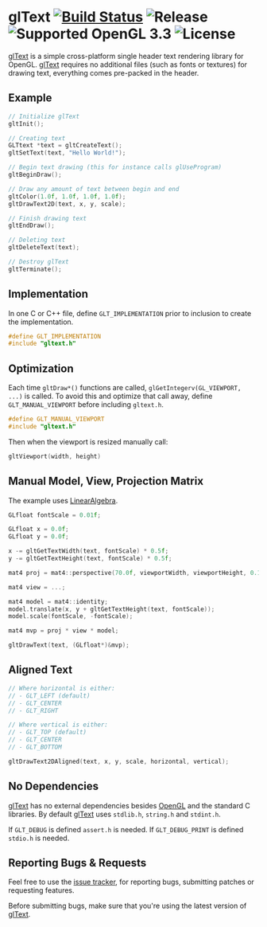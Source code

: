 
# glText [![Build Status][glTextBuildStatus]][glTextCI] ![Release][glTextVersionBadge] ![Supported OpenGL 3.3][glTextOpenGLVersionsBadge] ![License][glTextLicenseBadge]

[glText][glText] is a simple cross-platform single header text rendering
library for OpenGL. [glText][glText] requires no additional files
(such as fonts or textures) for drawing text, everything comes pre-packed
in the header.


## Example

```c
// Initialize glText
gltInit();

// Creating text
GLTtext *text = gltCreateText();
gltSetText(text, "Hello World!");

// Begin text drawing (this for instance calls glUseProgram)
gltBeginDraw();

// Draw any amount of text between begin and end
gltColor(1.0f, 1.0f, 1.0f, 1.0f);
gltDrawText2D(text, x, y, scale);

// Finish drawing text
gltEndDraw();

// Deleting text
gltDeleteText(text);

// Destroy glText
gltTerminate();
```


## Implementation

In one C or C++ file, define `GLT_IMPLEMENTATION` prior to inclusion to create the implementation.

```c
#define GLT_IMPLEMENTATION
#include "gltext.h"
```


## Optimization

Each time `gltDraw*()` functions are called, `glGetIntegerv(GL_VIEWPORT, ...)`
is called. To avoid this and optimize that call away, define `GLT_MANUAL_VIEWPORT`
before including `gltext.h`.

```c
#define GLT_MANUAL_VIEWPORT
#include "gltext.h"
```

Then when the viewport is resized manually call:

```c
gltViewport(width, height)
```


## Manual Model, View, Projection Matrix

The example uses [LinearAlgebra](https://github.com/vallentin/LinearAlgebra).

```c
GLfloat fontScale = 0.01f;

GLfloat x = 0.0f;
GLfloat y = 0.0f;

x -= gltGetTextWidth(text, fontScale) * 0.5f;
y -= gltGetTextHeight(text, fontScale) * 0.5f;

mat4 proj = mat4::perspective(70.0f, viewportWidth, viewportHeight, 0.1f, 10.0f);

mat4 view = ...;

mat4 model = mat4::identity;
model.translate(x, y + gltGetTextHeight(text, fontScale));
model.scale(fontScale, -fontScale);

mat4 mvp = proj * view * model;

gltDrawText(text, (GLfloat*)&mvp);
```


## Aligned Text

```c
// Where horizontal is either:
// - GLT_LEFT (default)
// - GLT_CENTER
// - GLT_RIGHT

// Where vertical is either:
// - GLT_TOP (default)
// - GLT_CENTER
// - GLT_BOTTOM

gltDrawText2DAligned(text, x, y, scale, horizontal, vertical);
```


## No Dependencies

[glText][glText] has no external dependencies besides [OpenGL][OpenGL] and the standard C libraries.
By default [glText][glText] uses `stdlib.h`, `string.h` and `stdint.h`.

If `GLT_DEBUG` is defined `assert.h` is needed. If `GLT_DEBUG_PRINT` is defined `stdio.h` is needed.


## Reporting Bugs & Requests

Feel free to use the [issue tracker][glTextIssues],
for reporting bugs, submitting patches or requesting features.

Before submitting bugs, make sure that you're using the latest version of [glText][glText].


[glText]: https://github.com/vallentin/glText

[glTextReleases]: https://github.com/vallentin/glText/releases

[glTextBuildStatus]: https://drone.io/github.com/vallentin/glText/status.png
[glTextCI]: https://drone.io/github.com/vallentin/glText/latest

[glTextVersionBadge]: https://img.shields.io/badge/release-v1.1.6-blue.svg
[glTextLicenseBadge]: https://img.shields.io/badge/license-%20free%20to%20use%2C%20share%2C%20modify%20and%20redistribute-blue.svg

[glTextOpenGLVersionsBadge]: https://img.shields.io/badge/OpenGL-3.3-blue.svg

[glTextIssues]: https://github.com/vallentin/glText/issues

[OpenGL]: https://en.wikipedia.org/wiki/OpenGL

